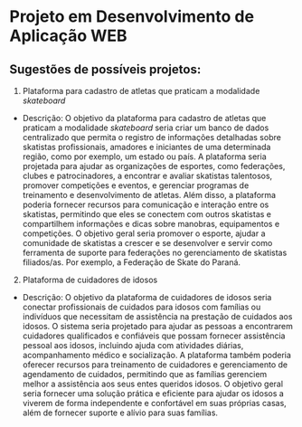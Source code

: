 # Projeto em Desenvolvimento de Aplicação WEB

## Sugestões de possíveis projetos:

1. Plataforma para cadastro de atletas que praticam a modalidade _skateboard_
  - Descrição: O objetivo da plataforma para cadastro de atletas que praticam a modalidade _skateboard_ seria criar um banco de dados centralizado que permita o registro de informações detalhadas sobre skatistas profissionais, amadores e iniciantes de uma determinada região, como por exemplo, um estado ou país. A plataforma seria projetada para ajudar as organizações de esportes, como federações, clubes e patrocinadores, a encontrar e avaliar skatistas talentosos, promover competições e eventos, e gerenciar programas de treinamento e desenvolvimento de atletas. Além disso, a plataforma poderia fornecer recursos para comunicação e interação entre os skatistas, permitindo que eles se conectem com outros skatistas e compartilhem informações e dicas sobre manobras, equipamentos e competições. O objetivo geral seria promover o esporte, ajudar a comunidade de skatistas a crescer e se desenvolver e servir como ferramenta de suporte para federações no gerenciamento de skatistas filiados/as. Por exemplo, a Federação de Skate do Paraná.
2. Plataforma de cuidadores de idosos
  - Descrição: O objetivo da plataforma de cuidadores de idosos seria conectar profissionais de cuidados para idosos com famílias ou indivíduos que necessitam de assistência na prestação de cuidados aos idosos. O sistema seria projetado para ajudar as pessoas a encontrarem cuidadores qualificados e confiáveis que possam fornecer assistência pessoal aos idosos, incluindo ajuda com atividades diárias, acompanhamento médico e socialização. A plataforma também poderia oferecer recursos para treinamento de cuidadores e gerenciamento de agendamento de cuidados, permitindo que as famílias gerenciem melhor a assistência aos seus entes queridos idosos. O objetivo geral seria fornecer uma solução prática e eficiente para ajudar os idosos a viverem de forma independente e confortável em suas próprias casas, além de fornecer suporte e alívio para suas famílias.
